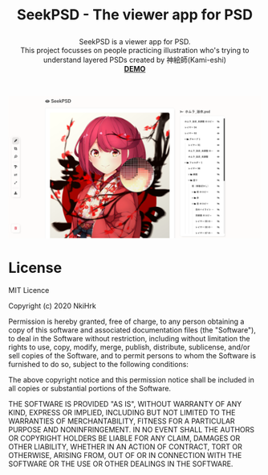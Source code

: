 # <p align="middle">SeekPSD - The viewer app for PSD</p>

<p align="middle">
SeekPSD is a viewer app for PSD.
<br>
This project focusses on people practicing illustration who's trying to understand layered PSDs created by 神絵師(Kami-eshi)
<br>
<a href="https://nkihrk.github.io/seek-psd-archived/" target="_blank"><b>DEMO</b></a>
</p>

<br>

![seek-psd-preview](./src/assets/seek-psd.png)

# License

MIT Licence

Copyright (c) 2020 NkiHrk

Permission is hereby granted, free of charge, to any person obtaining a copy of this software and associated documentation files (the "Software"), to deal in the Software without restriction, including without limitation the rights to use, copy, modify, merge, publish, distribute, sublicense, and/or sell copies of the Software, and to permit persons to whom the Software is furnished to do so, subject to the following conditions:

The above copyright notice and this permission notice shall be included in all copies or substantial portions of the Software.

THE SOFTWARE IS PROVIDED "AS IS", WITHOUT WARRANTY OF ANY KIND, EXPRESS OR IMPLIED, INCLUDING BUT NOT LIMITED TO THE WARRANTIES OF MERCHANTABILITY, FITNESS FOR A PARTICULAR PURPOSE AND NONINFRINGEMENT. IN NO EVENT SHALL THE AUTHORS OR COPYRIGHT HOLDERS BE LIABLE FOR ANY CLAIM, DAMAGES OR OTHER LIABILITY, WHETHER IN AN ACTION OF CONTRACT, TORT OR OTHERWISE, ARISING FROM, OUT OF OR IN CONNECTION WITH THE SOFTWARE OR THE USE OR OTHER DEALINGS IN THE SOFTWARE.
